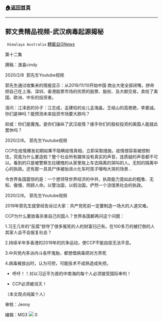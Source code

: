 ###  [:house:返回首頁](https://github.com/ourhimalayas/txt)
---

## 郭文贵精品视频-武汉病毒起源揭秘
` Himalaya Australia` [轉載自GNews](https://gnews.org/zh-hans/925422/)

第十二集

撰稿：澳喜cindy

2020/2/8  郭先生Youtube视频

郭先生通过收集来的情报显示：从2019/11/10开始中国 商业大佬全部闭嘴，拼命把自己在上海、深圳、香港股票市场的优质的股票、股权、及大额交易，卖给了美国、欧洲、中东的投资者。

请问：江泽民的孙子：江志成，孟建柱的女儿孟海晶，王岐山的高艳艳，李嘉诚。你们是神吗？能预测未来投资市场要大跌吗？

抑或：你们是魔鬼。是你们操纵了武汉疫情？接手你们的股权投资的美国人能就此罢休吗？

2020/2/8。 郭先生Youtube视频

CCP在疫情爆发初期如果不隐瞒疫情真相，立即采取措施，疫情很容易被控制住。究竟为什么要造假？整个社会所有媒体没有真实的声音，连质疑的声音都不可以。看到的只是被警察生拉硬拽的从家里拖上车去隔离的哭叫的人。无知的隔离中心的执政。还有那一具具尸体被抬进火化车时孩子嚎啕大哭的场景…

令世界各国震惊的是：一个想领导世界经济的中共，执政能力竟如此的粗鲁、无知、傲慢、罔顾人命。以警治国，以假治国，俨然一个流氓黑社会的执政。

2020/2/8。  郭先生Youtube视频

2019年郭先生就曾经告诉过大家：共产党死前一定要制造一场大的人道灾难。

CCP为什么要放毒杀害自己的国人？世界各国都再问这个问题：

1.习王几年的“反腐”掠夺了很多冤死的人的财富归己有。在100多万的被打倒的人其家人会不会报复社会？

2.持续半年多香港的2019年的抗争运动，使CCP不能自拔无法平息。

3.中共党内多派内斗各怀鬼胎，都想借病毒把对方弄死

4.病毒被放出时，认为可控，可能技术不成熟造成失控。

- 呼吁！！对以习近平为首的中南海的每个人必须接受国际审判！


- CCP必须被消灭！


（本文观点纯属个人）

审核：Jenny

编辑：MG3
![]()![](https://gnews.org/wp-content/uploads/2021/02/澳喜图标2-6.jpg)
0
